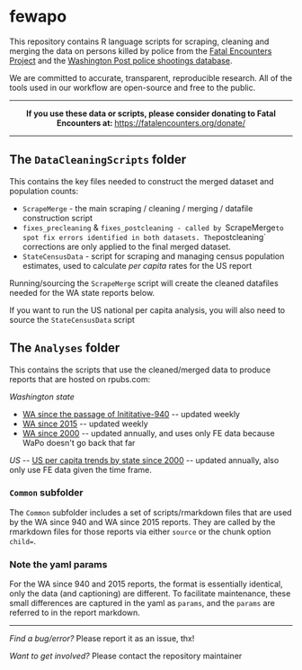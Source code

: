 # fewapo

This repository contains R language scripts for scraping, cleaning and merging the data on persons killed by police from the [Fatal Encounters Project](https://fatalencounters.org/) and the [Washington Post police shootings database](https://www.washingtonpost.com/graphics/investigations/police-shootings-database).

We are committed to accurate, transparent, reproducible research.  All of the tools used in our workflow are open-source and free to the public.

____

<p align="center">
  <b>If you use these data or scripts, please consider donating to Fatal Encounters at:  </b><a href="https://fatalencounters.org/donate/">https://fatalencounters.org/donate/</a>
</p>

____

## The `DataCleaningScripts` folder 

This contains the key files needed to construct the merged dataset and population counts:

* `ScrapeMerge` - the main scraping / cleaning / merging / datafile construction script
* `fixes_precleaning` & `fixes_postcleaning - called by `ScrapeMerge` to spot fix errors identified in both datasets. The `postcleaning` corrections are only applied to the final merged dataset.
* `StateCensusData` - script for scraping and managing census population estimates, used to calculate *per capita* rates for the US report

Running/sourcing the `ScrapeMerge` script will create the cleaned datafiles needed for the WA state reports below.

If you want to run the US national per capita analysis, you will also need to source the `StateCensusData` script

## The `Analyses` folder

This contains the scripts that use the cleaned/merged data to produce reports that are hosted on rpubs.com:

*Washington state*  
* [WA since the passage of Inititative-940](https://rpubs.com/moxbox/wa_since940) -- updated weekly
* [WA since 2015](https://rpubs.com/moxbox/wa_since2015) -- updated weekly
* [WA since 2000](https://rpubs.com/moxbox/wa_since2000) -- updated annually, and uses only FE data because WaPo doesn't go back that far

*US* -- [US per capita trends by state since 2000](https://rpubs.com/moxbox/statepercapitatrends) -- updated annually, also only use FE data given the time frame.

### `Common` subfolder

The `Common` subfolder includes a set of scripts/rmarkdown files that are used by the WA since 940 and WA since 2015 reports.  They are called by the rmarkdown files for those reports via either `source` or the chunk option `child=`.

### Note the yaml params

For the WA since 940 and 2015 reports, the format is essentially identical, only the data (and captioning) are different.  To facilitate maintenance, these small differences are captured in the yaml as `params`, and the `params` are referred to in the report markdown. 

____

*Find a bug/error?*  Please report it as an issue, thx!

*Want to get involved?* Please contact the repository maintainer

